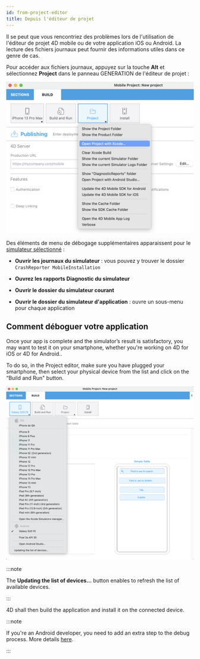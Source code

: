 ```yaml
---
id: from-project-editor
title: Depuis l'éditeur de projet
---
```


Il se peut que vous rencontriez des problèmes lors de l'utilisation de l'éditeur de projet 4D mobile ou de votre application iOS ou Android. La lecture des fichiers journaux peut fournir des informations utiles dans ce genre de cas.

Pour accéder aux fichiers journaux, appuyez sur la touche **Alt** et sélectionnez **Project** dans le panneau GENERATION de l'éditeur de projet :

![Débogage](img/project.png)

Des éléments de menu de débogage supplémentaires apparaissent pour le [simulateur sélectionné](../project-definition/build-panel#using-the-simulator) :


* **Ouvrir les journaux du simulateur** : vous pouvez y trouver le dossier `CrashReporter MobileInstallation`

* **Ouvrez les rapports Diagnostic du simulateur**

* **Ouvrir le dossier du simulateur courant**

* **Ouvrir le dossier du simulateur d'application** : ouvre un sous-menu pour chaque application


## Comment déboguer votre application

Once your app is complete and the simulator’s result is satisfactory, you may want to test it on your smartphone, whether you're working on 4D for iOS or 4D for Android..

To do so, in the Project editor, make sure you have plugged your smartphone, then select your physical device from the list and click on the “Build and Run" button.

![AndroidDevice](img/phone-selection.png)

:::note

The **Updating the list of devices...** button enables to refresh the list of available devices.

:::

4D shall then build the application and install it on the connected device.

:::note

If you're an Android developer, you need to add an extra step to the debug process. More details [here](from-your-android-device-and-android-studio.md).

:::
